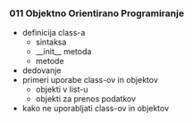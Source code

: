 ### 011 Objektno Orientirano Programiranje
* definicija class-a
  * sintaksa
  * \_\_init__ metoda
  * metode
* dedovanje
* primeri uporabe class-ov in objektov
  * objekti v list-u
  * objekti za prenos podatkov
* kako ne uporabljati class-ov in objektov
